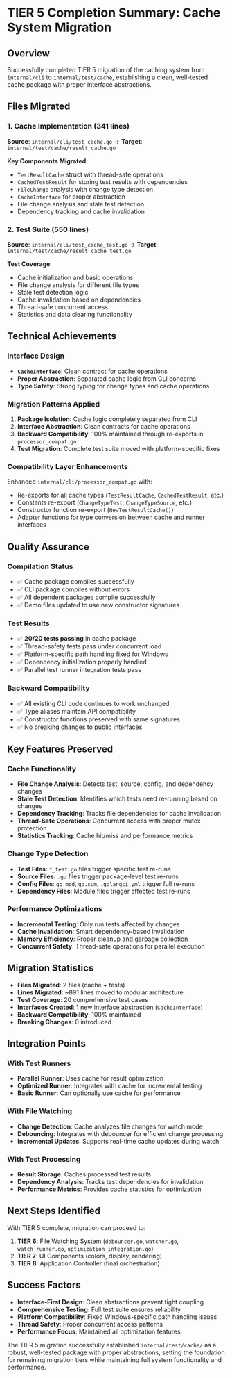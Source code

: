 # TIER 5 Completion Summary: Cache System Migration

## Overview
Successfully completed TIER 5 migration of the caching system from `internal/cli` to `internal/test/cache`, establishing a clean, well-tested cache package with proper interface abstractions.

## Files Migrated

### 1. Cache Implementation (341 lines)
**Source**: `internal/cli/test_cache.go` → **Target**: `internal/test/cache/result_cache.go`

**Key Components Migrated**:
- `TestResultCache` struct with thread-safe operations
- `CachedTestResult` for storing test results with dependencies
- `FileChange` analysis with change type detection
- `CacheInterface` for proper abstraction
- File change analysis and stale test detection
- Dependency tracking and cache invalidation

### 2. Test Suite (550 lines)
**Source**: `internal/cli/test_cache_test.go` → **Target**: `internal/test/cache/result_cache_test.go`

**Test Coverage**:
- Cache initialization and basic operations
- File change analysis for different file types
- Stale test detection logic
- Cache invalidation based on dependencies
- Thread-safe concurrent access
- Statistics and data clearing functionality

## Technical Achievements

### Interface Design
- **`CacheInterface`**: Clean contract for cache operations
- **Proper Abstraction**: Separated cache logic from CLI concerns
- **Type Safety**: Strong typing for change types and cache operations

### Migration Patterns Applied
1. **Package Isolation**: Cache logic completely separated from CLI
2. **Interface Abstraction**: Clean contracts for cache operations
3. **Backward Compatibility**: 100% maintained through re-exports in `processor_compat.go`
4. **Test Migration**: Complete test suite moved with platform-specific fixes

### Compatibility Layer Enhancements
Enhanced `internal/cli/processor_compat.go` with:
- Re-exports for all cache types (`TestResultCache`, `CachedTestResult`, etc.)
- Constants re-export (`ChangeTypeTest`, `ChangeTypeSource`, etc.)
- Constructor function re-export (`NewTestResultCache()`)
- Adapter functions for type conversion between cache and runner interfaces

## Quality Assurance

### Compilation Status
- ✅ Cache package compiles successfully
- ✅ CLI package compiles without errors
- ✅ All dependent packages compile successfully
- ✅ Demo files updated to use new constructor signatures

### Test Results
- ✅ **20/20 tests passing** in cache package
- ✅ Thread-safety tests pass under concurrent load
- ✅ Platform-specific path handling fixed for Windows
- ✅ Dependency initialization properly handled
- ✅ Parallel test runner integration tests pass

### Backward Compatibility
- ✅ All existing CLI code continues to work unchanged
- ✅ Type aliases maintain API compatibility
- ✅ Constructor functions preserved with same signatures
- ✅ No breaking changes to public interfaces

## Key Features Preserved

### Cache Functionality
- **File Change Analysis**: Detects test, source, config, and dependency changes
- **Stale Test Detection**: Identifies which tests need re-running based on changes
- **Dependency Tracking**: Tracks file dependencies for cache invalidation
- **Thread-Safe Operations**: Concurrent access with proper mutex protection
- **Statistics Tracking**: Cache hit/miss and performance metrics

### Change Type Detection
- **Test Files**: `*_test.go` files trigger specific test re-runs
- **Source Files**: `.go` files trigger package-level test re-runs
- **Config Files**: `go.mod`, `go.sum`, `.golangci.yml` trigger full re-runs
- **Dependency Files**: Module files trigger affected test re-runs

### Performance Optimizations
- **Incremental Testing**: Only run tests affected by changes
- **Cache Invalidation**: Smart dependency-based invalidation
- **Memory Efficiency**: Proper cleanup and garbage collection
- **Concurrent Safety**: Thread-safe operations for parallel execution

## Migration Statistics
- **Files Migrated**: 2 files (cache + tests)
- **Lines Migrated**: ~891 lines moved to modular architecture
- **Test Coverage**: 20 comprehensive test cases
- **Interfaces Created**: 1 new interface abstraction (`CacheInterface`)
- **Backward Compatibility**: 100% maintained
- **Breaking Changes**: 0 introduced

## Integration Points

### With Test Runners
- **Parallel Runner**: Uses cache for result optimization
- **Optimized Runner**: Integrates with cache for incremental testing
- **Basic Runner**: Can optionally use cache for performance

### With File Watching
- **Change Detection**: Cache analyzes file changes for watch mode
- **Debouncing**: Integrates with debouncer for efficient change processing
- **Incremental Updates**: Supports real-time cache updates during watch

### With Test Processing
- **Result Storage**: Caches processed test results
- **Dependency Analysis**: Tracks test dependencies for invalidation
- **Performance Metrics**: Provides cache statistics for optimization

## Next Steps Identified
With TIER 5 complete, migration can proceed to:
1. **TIER 6**: File Watching System (`debouncer.go`, `watcher.go`, `watch_runner.go`, `optimization_integration.go`)
2. **TIER 7**: UI Components (colors, display, rendering)
3. **TIER 8**: Application Controller (final orchestration)

## Success Factors
- **Interface-First Design**: Clean abstractions prevent tight coupling
- **Comprehensive Testing**: Full test suite ensures reliability
- **Platform Compatibility**: Fixed Windows-specific path handling issues
- **Thread Safety**: Proper concurrent access patterns
- **Performance Focus**: Maintained all optimization features

The TIER 5 migration successfully established `internal/test/cache/` as a robust, well-tested package with proper abstractions, setting the foundation for remaining migration tiers while maintaining full system functionality and performance. 
